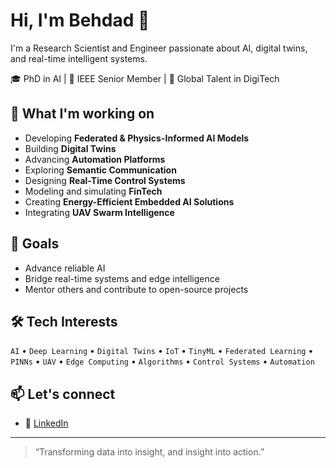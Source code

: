 # Hi, I'm Behdad 👋

I'm a Research Scientist and Engineer passionate about AI, digital twins, and real-time intelligent systems.

🎓 PhD in AI | 🧠 IEEE Senior Member | 🏅 Global Talent in DigiTech

## 🌱 What I'm working on
- Developing **Federated & Physics-Informed AI Models**
- Building **Digital Twins**
- Advancing **Automation Platforms** 
- Exploring **Semantic Communication**
- Designing **Real-Time Control Systems** 
- Modeling and simulating **FinTech**
- Creating **Energy-Efficient Embedded AI Solutions**
- Integrating **UAV Swarm Intelligence** 


## 🎯 Goals
- Advance reliable AI
- Bridge real-time systems and edge intelligence
- Mentor others and contribute to open-source projects

## 🛠️ Tech Interests
`AI` • `Deep Learning` • `Digital Twins` • `IoT` • `TinyML` • `Federated Learning` • `PINNs` • `UAV` • `Edge Computing` • `Algorithms` • `Control Systems` • `Automation`

## 📫 Let's connect
- 🔗 [LinkedIn](https://www.linkedin.com/in/behdadjamshidi)

---

> “Transforming data into insight, and insight into action.”
